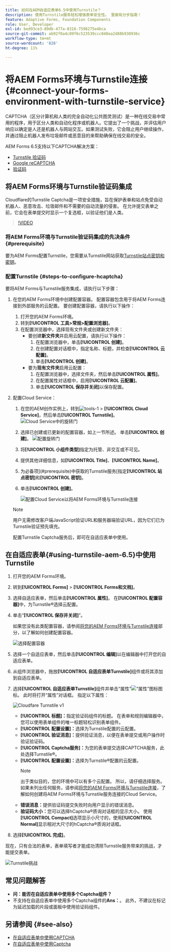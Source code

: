 ```yaml
---
title: 如何在AEM自适应表单6.5中使用Turnstile？
description: 使用Turnstile服务轻松增强表单安全性。 里面有分步指南！
feature: Adaptive Forms, Foundation Components
role: User, Developer
exl-id: bed93ce3-89db-477a-8316-7598275e4bca
source-git-commit: ab92f0a4c89f6c523539ccc048ea2d88b930936c
workflow-type: tm+mt
source-wordcount: '828'
ht-degree: 11%

---
```


# 将AEM Forms环境与Turnstile连接 {#connect-your-forms-environment-with-turnstile-service}

<!--
<span class="preview"> This feature is under the early adopter program. If you’re interested in joining our early access program for this feature, send an email from your official address to aem-forms-ea@adobe.com to request access </span>
-->

CAPTCHA（区分计算机和人类的完全自动化公共图灵测试）是一种在线交易中常用的程序，用于区分人类和自动化程序或机器人。它提出了一个挑战，并评估用户响应以确定是人还是机器人与网站交互。如果测试失败，它会阻止用户继续操作，并通过阻止机器人发布垃圾邮件或恶意目的来帮助确保在线交易的安全。

AEM Forms 6.5支持以下CAPTCHA解决方案：

* [Turnstile 验证码](/help/forms/using/integrate-adaptive-forms-turnstile.md)
* [Google reCAPTCHA](/help/forms/using/captcha-adaptive-forms.md)
* [验证码](/help/forms/using/integrate-adaptive-forms-hcaptcha.md)


<!-- ![Turnstile](assets/Turnstile-challenge.png)-->

## 将AEM Forms环境与Turnstile验证码集成

Cloudflare的Turnstile Captcha是一项安全措施，旨在保护表单和站点免受自动机器人、恶意攻击、垃圾邮件和不需要的自动流量的侵害。 在允许提交表单之前，它会在表单提交时显示一个复选框，以验证他们是人类。

>[!VIDEO](https://video.tv.adobe.com/v/3440940/)

### 将AEM Forms环境与Turnstile验证码集成的先决条件 {#prerequisite}

要为AEM Forms配置Turnstile，您需要从Turnstile网站获取[Turnstile站点密钥和密钥](https://developers.cloudflare.com/turnstile/get-started/)。

### 配置Turnstile {#steps-to-configure-hcaptcha}

要将AEM Forms与Turnstile服务集成，请执行以下步骤：

1. 在您的AEM Forms环境中创建配置容器。 配置容器包含用于将AEM Forms连接到外部服务的云配置。 要创建配置容器，请执行以下操作：
   1. 打开您的AEM Forms环境。
   1. 转到&#x200B;**[!UICONTROL 工具>常规>配置浏览器]**。
   1. 在配置浏览器中，选择现有文件夹或创建新文件夹：
      * 要创建&#x200B;**新文件夹**&#x200B;并启用云配置，请执行以下操作：
         1. 在配置浏览器中，单击&#x200B;**[!UICONTROL 创建]**。
         1. 在创建配置对话框中，指定名称、标题，并检查&#x200B;**[!UICONTROL 云配置]**。
         1. 单击&#x200B;**[!UICONTROL 创建]**。
      * 要为&#x200B;**现有文件夹**&#x200B;启用云配置：
         1. 在配置浏览器中，选择文件夹，然后单击&#x200B;**[!UICONTROL 属性]**。
         1. 在配置属性对话框中，启用&#x200B;**[!UICONTROL 云配置]**。
         1. 单击&#x200B;**[!UICONTROL 保存并关闭]**&#x200B;以保存配置。

1. 配置Cloud Service：
   1. 在您的AEM创作实例上，转到![tools-1](assets/tools-1.png) > **[!UICONTROL Cloud Service]**，然后单击&#x200B;**[!UICONTROL Turnstile]**。
      ![Cloud Service中的旋转门](assets/turnstile-in-ui.png)
   1. 选择已创建或已更新的配置容器，如上一节所述。 单击&#x200B;**[!UICONTROL 创建]**。
      ![配置旋转门](assets/config-hcaptcha.png)
   1. 将&#x200B;**[!UICONTROL 小组件类型]**&#x200B;指定为托管、非交互或不可见。
   1. 提供其他详细信息，如&#x200B;**[!UICONTROL Title]**、**[!UICONTROL Name]**。
   1. 为必备项](#prerequisite)中获取的Turnstile服务[指定&#x200B;**[!UICONTROL 站点密钥]**&#x200B;和&#x200B;**[!UICONTROL 密钥]**。
   1. 单击&#x200B;**[!UICONTROL 创建]**。

      ![配置Cloud Service以将AEM Forms环境与Turnstile连接](assets/config-turntstile.png)

   >[!NOTE]
   > 用户无需修改客户端JavaScript验证URL和服务器端验证URL，因为它们已为Turnstile验证预先填充。

   配置Turnstile Captcha服务后，即可在自适应表单中使用。

## 在自适应表单{#using-turnstile-aem-6.5}中使用Turnstile

1. 打开您的AEM Forms环境。
1. 转到&#x200B;**[!UICONTROL Forms]** > **[!UICONTROL Forms和文档]**。
1. 选择自适应表单，然后单击&#x200B;**[!UICONTROL 属性]**。 在&#x200B;**[!UICONTROL 配置容器]**&#x200B;中，为Turnstile®选择云配置。
1. 单击“**[!UICONTROL 保存并关闭]**”。

   如果您没有此类配置容器，请参阅[将您的AEM Forms环境与Turnstile连接](#connect-your-forms-environment-with-turnstile-service)部分，以了解如何创建配置容器。

   ![选择配置容器](assets/captcha-properties.png)

1. 选择一个自适应表单，然后单击&#x200B;**[!UICONTROL 编辑]**&#x200B;以在编辑器中打开您的自适应表单。
1. 从组件浏览器中，拖放&#x200B;**[!UICONTROL 自适应表单Turnstile]**&#x200B;组件或将其添加到自适应表单。
1. 选择&#x200B;**[!UICONTROL 自适应表单Turnstile]**&#x200B;组件并单击“属性”![“属性”图标](assets/configure-icon.svg)图标。 此时将打开“属性”对话框。 指定以下属性：

   <!--![Turnstile v2](assets/turnstile-settings-v2.png)-->
   ![Cloudfare Turnstile v1](assets/turnstile-setting-v1.png)

   * **[!UICONTROL 标题]：**&#x200B;指定验证码组件的标题。 在表单和规则编辑器中，您可以使用表单组件的唯一标题轻松识别表单组件。
   * **[!UICONTROL 配置设置]：**&#x200B;选择为Turnstile配置的云配置。
   * **[!UICONTROL 验证消息]：**&#x200B;提供验证消息，以便在表单提交或用户操作时验证验证码。
   * **[!UICONTROL Captcha服务]：**&#x200B;为您的表单提交选择CAPTCHA服务，此处选择Turnstile®。
   * **[!UICONTROL 配置设置]：**&#x200B;选择为Turnstile®配置的云配置。
     >[!NOTE]
     >出于类似目的，您的环境中可以有多个云配置。 所以，请仔细选择服务。 如果未列出任何服务，请参阅[将您的AEM Forms环境与Turnstile连接](#connect-your-forms-environment-with-turnstile-service)，了解如何创建将AEM Forms环境与Turnstile服务连接的Cloud Service。
   * **错误消息：**&#x200B;提供验证码提交失败时向用户显示的错误消息。
   * **验证码大小：**&#x200B;您可以选择hCaptcha®质询对话框的显示大小。 使用&#x200B;**[!UICONTROL Compact]**&#x200B;选项显示小尺寸的，使用&#x200B;**[!UICONTROL Normal]**&#x200B;显示相对大尺寸的hCaptcha®质询对话框。

1. 选择&#x200B;**[!UICONTROL 完成]**。


现在，只有合法的表单，表单填写者才能成功清除Turnstile服务带来的挑战，才能提交表单。

![Turnstile挑战](assets/turnstile-challenge.png)


## 常见问题解答

* **问：能否在自适应表单中使用多个Captcha组件？**
* 不支持在自适应表单中使用多个Captcha组件的&#x200B;**Ans：**。 此外，不建议在标记为延迟加载的片段或面板中使用验证码组件。

## 另请参阅 {#see-also}

* [在自适应表单中使用CAPTCHA](/help/forms/using/captcha-adaptive-forms.md)
* [在自适应表单中使用Captcha](/help/forms/using/integrate-adaptive-forms-hcaptcha.md)
